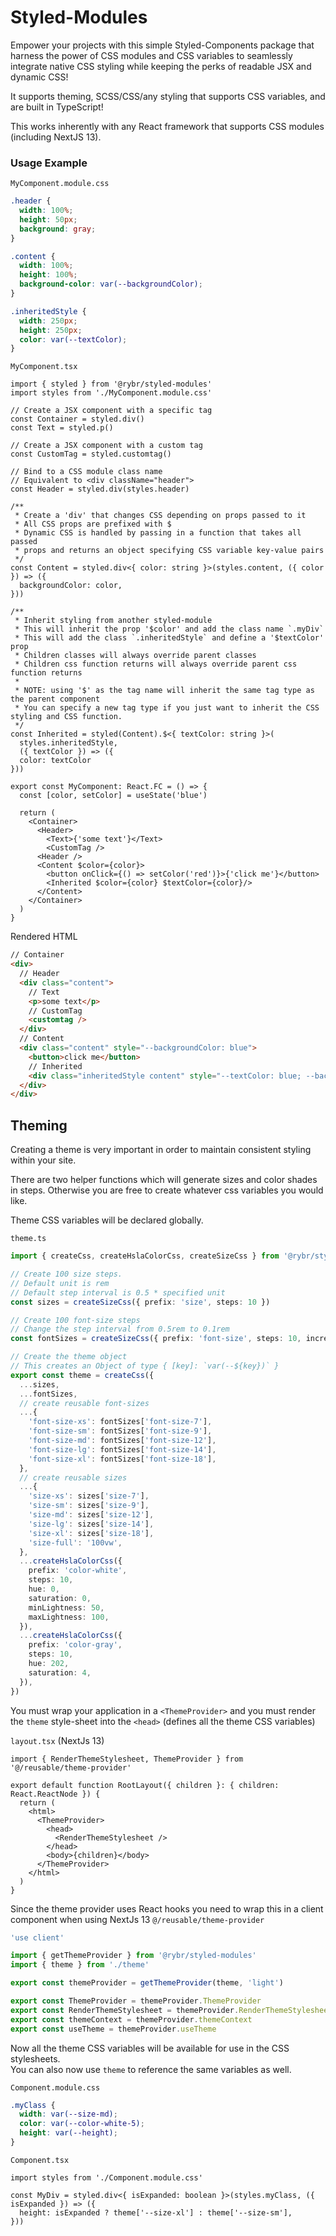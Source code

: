 # Styled-Modules

Empower your projects with this simple Styled-Components package that harness the power of CSS modules and CSS variables to seamlessly integrate native CSS styling while keeping the perks of readable JSX and dynamic CSS!

It supports theming, SCSS/CSS/any styling that supports CSS variables, and are built in TypeScript!

This works inherently with any React framework that supports CSS modules (including NextJS 13).

### Usage Example

`MyComponent.module.css`

```css
.header {
  width: 100%;
  height: 50px;
  background: gray;
}

.content {
  width: 100%;
  height: 100%;
  background-color: var(--backgroundColor);
}

.inheritedStyle {
  width: 250px;
  height: 250px;
  color: var(--textColor);
}
```

`MyComponent.tsx`

```tsx
import { styled } from '@rybr/styled-modules'
import styles from './MyComponent.module.css'

// Create a JSX component with a specific tag
const Container = styled.div()
const Text = styled.p()

// Create a JSX component with a custom tag
const CustomTag = styled.customtag()

// Bind to a CSS module class name
// Equivalent to <div className="header">
const Header = styled.div(styles.header)

/**
 * Create a 'div' that changes CSS depending on props passed to it
 * All CSS props are prefixed with $
 * Dynamic CSS is handled by passing in a function that takes all passed
 * props and returns an object specifying CSS variable key-value pairs
 */
const Content = styled.div<{ color: string }>(styles.content, ({ color }) => ({
  backgroundColor: color,
}))

/**
 * Inherit styling from another styled-module
 * This will inherit the prop '$color' and add the class name `.myDiv`
 * This will add the class `.inheritedStyle` and define a '$textColor' prop
 * Children classes will always override parent classes
 * Children css function returns will always override parent css function returns
 *
 * NOTE: using '$' as the tag name will inherit the same tag type as the parent component
 * You can specify a new tag type if you just want to inherit the CSS styling and CSS function.
 */
const Inherited = styled(Content).$<{ textColor: string }>(
  styles.inheritedStyle,
  ({ textColor }) => ({
  color: textColor
}))

export const MyComponent: React.FC = () => {
  const [color, setColor] = useState('blue')

  return (
    <Container>
      <Header>
        <Text>{'some text'}</Text>
        <CustomTag />
      <Header />
      <Content $color={color}>
        <button onClick={() => setColor('red')}>{'click me'}</button>
        <Inherited $color={color} $textColor={color}/>
      </Content>
    </Container>
  )
}
```

Rendered HTML

```html
// Container
<div>
  // Header
  <div class="content">
    // Text
    <p>some text</p>
    // CustomTag
    <customtag />
  </div>
  // Content
  <div class="content" style="--backgroundColor: blue">
    <button>click me</button>
    // Inherited
    <div class="inheritedStyle content" style="--textColor: blue; --backgroundColor: blue" />
  </div>
</div>
```

## Theming

Creating a theme is very important in order to maintain consistent styling within your site.

There are two helper functions which will generate sizes and color shades in steps.
Otherwise you are free to create whatever css variables you would like.

Theme CSS variables will be declared globally.

`theme.ts`

```ts
import { createCss, createHslaColorCss, createSizeCss } from '@rybr/styled-modules'

// Create 100 size steps.
// Default unit is rem
// Default step interval is 0.5 * specified unit
const sizes = createSizeCss({ prefix: 'size', steps: 10 })

// Create 100 font-size steps
// Change the step interval from 0.5rem to 0.1rem
const fontSizes = createSizeCss({ prefix: 'font-size', steps: 10, incrementBy: 0.1 })

// Create the theme object
// This creates an Object of type { [key]: `var(--${key})` }
export const theme = createCss({
  ...sizes,
  ...fontSizes,
  // create reusable font-sizes
  ...{
    'font-size-xs': fontSizes['font-size-7'],
    'font-size-sm': fontSizes['font-size-9'],
    'font-size-md': fontSizes['font-size-12'],
    'font-size-lg': fontSizes['font-size-14'],
    'font-size-xl': fontSizes['font-size-18'],
  },
  // create reusable sizes
  ...{
    'size-xs': sizes['size-7'],
    'size-sm': sizes['size-9'],
    'size-md': sizes['size-12'],
    'size-lg': sizes['size-14'],
    'size-xl': sizes['size-18'],
    'size-full': '100vw',
  },
  ...createHslaColorCss({
    prefix: 'color-white',
    steps: 10,
    hue: 0,
    saturation: 0,
    minLightness: 50,
    maxLightness: 100,
  }),
  ...createHslaColorCss({
    prefix: 'color-gray',
    steps: 10,
    hue: 202,
    saturation: 4,
  }),
})
```

You must wrap your application in a `<ThemeProvider>` and you must render the `theme` style-sheet into the `<head>` (defines all the theme CSS variables)

`layout.tsx` (NextJs 13)

```tsx
import { RenderThemeStylesheet, ThemeProvider } from '@/reusable/theme-provider'

export default function RootLayout({ children }: { children: React.ReactNode }) {
  return (
    <html>
      <ThemeProvider>
        <head>
          <RenderThemeStylesheet />
        </head>
        <body>{children}</body>
      </ThemeProvider>
    </html>
  )
}
```

Since the theme provider uses React hooks you need to wrap this in a client component when using NextJs 13
`@/reusable/theme-provider`

```ts
'use client'

import { getThemeProvider } from '@rybr/styled-modules'
import { theme } from './theme'

export const themeProvider = getThemeProvider(theme, 'light')

export const ThemeProvider = themeProvider.ThemeProvider
export const RenderThemeStylesheet = themeProvider.RenderThemeStylesheet
export const themeContext = themeProvider.themeContext
export const useTheme = themeProvider.useTheme
```

Now all the theme CSS variables will be available for use in the CSS stylesheets.  
You can also now use `theme` to reference the same variables as well.

`Component.module.css`

```css
.myClass {
  width: var(--size-md);
  color: var(--color-white-5);
  height: var(--height);
}
```

`Component.tsx`

```tsx
import styles from './Component.module.css'

const MyDiv = styled.div<{ isExpanded: boolean }>(styles.myClass, ({ isExpanded }) => ({
  height: isExpanded ? theme['--size-xl'] : theme['--size-sm'],
}))
```
